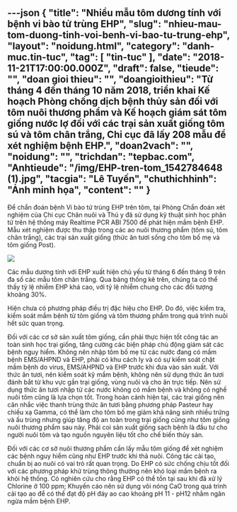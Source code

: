 ---json
{
    "title": "Nhiều mẫu tôm dương tính với bệnh vi bào tử trùng  EHP",
    "slug": "nhieu-mau-tom-duong-tinh-voi-benh-vi-bao-tu-trung-ehp",
    "layout": "noidung.html",
    "category": "danh-muc.tin-tuc",
    "tag": [
        "tin-tuc"
    ],
    "date": "2018-11-21T17:00:00.000Z",
    "draft": false,
    "tieude": "",
    "doan gioi thieu": "",
    "doangioithieu": "Từ tháng 4 đến tháng 10 năm 2018, triển khai Kế hoạch Phòng chống dịch bệnh thủy sản đối với tôm nuôi thương phẩm và Kế hoạch giám sát tôm giống nước lợ đối với các trại sản xuất giống tôm sú và tôm chân trắng, Chi cục đã lấy 208 mẫu để xét nghiệm bệnh EHP.",
    "doan2vach": "",
    "noidung": "",
    "trichdan": "tepbac.com",
    "Anhtieude": "/img/EHP-tren-tom_1542784648 (1).jpg",
    "tacgia": "Lê Tuyến",
    "chuthichhinh": "Ảnh minh họa",
    "__content__": ""
}
---
<p>Để chẩn đo&aacute;n bệnh Vi b&agrave;o tử tr&ugrave;ng EHP tr&ecirc;n t&ocirc;m, tại Ph&ograve;ng Chẩn đo&aacute;n x&eacute;t nghiệm của Chi cục Chăn nu&ocirc;i v&agrave; Th&uacute; y đ&atilde; sử dụng kỹ thuật sinh học ph&acirc;n tử tr&ecirc;n hệ thống m&aacute;y Realtime PCR ABI 7500 để ph&aacute;t hiện mầm bệnh EHP. Mẫu x&eacute;t nghiệm được thu thập trong c&aacute;c ao nu&ocirc;i thương phẩm (t&ocirc;m s&uacute;, t&ocirc;m ch&acirc;n trắng), c&aacute;c trại sản xuất giống (thức ăn tươi sống cho t&ocirc;m bố mẹ v&agrave; t&ocirc;m giống Post).</p>

<p><img src="https://tepbac.com/upload/images/2018/11/benh-tren-tom_1542783548.jpg" /></p>

<p>C&aacute;c mẫu dương t&iacute;nh với EHP xuất hiện chủ yếu từ th&aacute;ng 6 đến th&aacute;ng 9 tr&ecirc;n đa số c&aacute;c mẫu t&ocirc;m ch&acirc;n trắng. Qua bảng thống k&ecirc; tr&ecirc;n, ch&uacute;ng ta c&oacute; thể thấy tỷ lệ nhiễm EHP kh&aacute; cao, với tỷ lệ nhiễm chung cho c&aacute;c đối tượng khoảng 30%.</p>

<p>Hiện chưa c&oacute; phương ph&aacute;p điều trị đặc hiệu cho EHP. Do đ&oacute;, việc kiểm tra, kiểm so&aacute;t mầm bệnh từ t&ocirc;m giống v&agrave; t&ocirc;m thương phẩm trong qu&aacute; tr&igrave;nh nu&ocirc;i hết sức quan trọng.</p>

<p>Đối với c&aacute;c cơ sở sản xuất t&ocirc;m giống, cần phải thực hiện tốt c&ocirc;ng t&aacute;c an to&agrave;n sinh học trại giống, tăng cường c&aacute;c biện ph&aacute;p chủ động gi&aacute;m s&aacute;t c&aacute;c bệnh nguy hiểm. Kh&ocirc;ng n&ecirc;n nhập t&ocirc;m bố mẹ từ c&aacute;c nước đang c&oacute; mầm bệnh EMS/AHPND v&agrave; EHP, phải c&oacute; khu c&aacute;ch ly v&agrave; c&oacute; sự kiểm so&aacute;t chặt mầm bệnh do virus, EMS/AHPND v&agrave; EHP trước khi đưa v&agrave;o sản xuất. Với thức ăn tươi, n&ecirc;n kiểm so&aacute;t kỹ mầm bệnh, kh&ocirc;ng n&ecirc;n sử dụng thức ăn tươi đ&aacute;nh bắt từ khu vực gần trại giống, v&ugrave;ng nu&ocirc;i v&agrave; cho ăn trực tiếp. N&ecirc;n sử dụng thức ăn tươi nhập từ c&aacute;c nước kh&ocirc;ng c&oacute; mầm bệnh v&agrave; kh&ocirc;ng c&oacute; nghề nu&ocirc;i t&ocirc;m cũng l&agrave; lựa chọn tốt. Trong ho&agrave;n cảnh hiện tại, c&aacute;c trại giống n&ecirc;n c&acirc;n nhắc việc thanh tr&ugrave;ng thức ăn tươi bằng phương ph&aacute;p Pasteur hay chiếu xạ Gamma, c&oacute; thể l&agrave;m cho t&ocirc;m bố mẹ giảm khả năng sinh nhiều trứng v&agrave; ấu tr&ugrave;ng nhưng gi&uacute;p tăng độ an to&agrave;n trong trại giống cũng như t&ocirc;m giống nu&ocirc;i thương phẩm sau n&agrave;y. Phải coi sản xuất giống sạch bệnh l&agrave; đầu tư cho người nu&ocirc;i t&ocirc;m v&agrave; tạo nguồn nguy&ecirc;n liệu tốt cho chế biến thủy sản.</p>

<p>Đối với c&aacute;c cơ sở nu&ocirc;i thương phẩm cần lấy mẫu t&ocirc;m giống để x&eacute;t nghiệm c&aacute;c bệnh nguy hiểm cũng như EHP trước khi thả nu&ocirc;i. C&ocirc;ng t&aacute;c cải tạo, chuẩn bị ao nu&ocirc;i c&oacute; vai tr&ograve; rất quan trọng. Do EHP c&oacute; sức chống chịu tốt đối với c&aacute;c phương ph&aacute;p khử tr&ugrave;ng th&ocirc;ng thường n&ecirc;n kh&oacute; loại mầm bệnh ra khỏi hệ thống. C&oacute; nghi&ecirc;n cứu cho rằng EHP c&oacute; thể tồn tại sau khi đ&atilde; xử l&yacute; Chlorine ở 100 ppm; Khuyến c&aacute;o n&ecirc;n sử dụng v&ocirc;i n&oacute;ng CaO trong qu&aacute; tr&igrave;nh cải tạo ao để c&oacute; thể đạt độ pH đ&aacute;y ao cao khoảng pH 11 - pH12 nhằm ngăn ngừa mầm bệnh EHP.</p>
